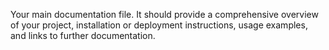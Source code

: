 Your main documentation file. It should provide a comprehensive overview of your project, installation or deployment instructions, usage examples, and links to further documentation.